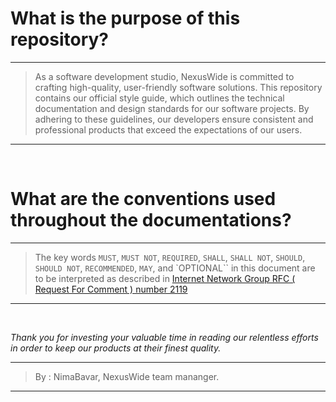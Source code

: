 # What is the purpose of this repository?
---

> As a software development studio, NexusWide is committed to crafting high-quality, user-friendly software solutions. This repository contains our official style guide, which outlines the technical 
> documentation and design standards for our software projects. By adhering to these guidelines, our developers ensure consistent and professional products that exceed the expectations of our users.

---


<br>


# What are the conventions used throughout the documentations?
---

> The key words `MUST`, `MUST NOT`, `REQUIRED`, `SHALL`, `SHALL NOT`, `SHOULD`, `SHOULD NOT`, `RECOMMENDED`,  `MAY`, and `OPTIONAL`` in this document are to be interpreted as described in
[Internet Network Group RFC ( Request For Comment  ) number 2119](https://datatracker.ietf.org/doc/html/rfc2119)


---


<br>


*Thank you for investing your valuable time in reading our relentless efforts in order to keep our products at their finest quality.*

---

> By : NimaBavar, NexusWide team mananger.

----

